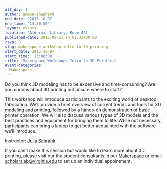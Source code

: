 ```yaml
---
all_day: 1
author: ammon-shepherd
end_date: '2015-10-07'
end_time: '14:30:00'
layout: events
location: 'Alderman Library, Room 421'
published-date: 2015-09-21 14:01:33+00:00
rsvp: 0
slug: makerspace-workshop-intro-to-3d-printing
start_date: 2015-10-07
start_time: '13:00:00'
title: 'Makerspace Workshop: Intro to 3D Printing'
event-categories:
- Makerspace
---
```


Do you think 3D modeling has to be expensive and time-consuming? Are you curious about 3D printing but unsure where to start?


This workshop will introduce participants to the exciting world of desktop fabrication. We’ll provide a brief overview of current trends and tools for 3D modeling and printing, followed by a hands-on demonstration of basic printer operation. We will also discuss various types of 3D models and the best practices and equipment for bringing them to life. While not necessary, participants can bring a laptop to get better acquainted with the software we’ll introduce.











Instructor: [Julia Schrank](http://scholarslab.org/people/julia-schrank/)

If you can’t make this session but would like to learn more about 3D printing, please visit our the student consultants in our [Makerspace](http://scholarslab.org/makerspace/) or email [scholarslab@virginia.edu](mailto:scholarslab@virginia.edu) to set up an individual appointment.








